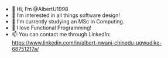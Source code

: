 - 👋 Hi, I’m @AlbertU1998
- 👀 I’m interested in all things software design!
- 🌱 I'm currently studying an MSc in Computing.
- 💞️ I love Functional Programming!
- 📫 You can contact me through LinkedIn: https://www.linkedin.com/in/albert-nwani-chinedu-ugwudike-68751217a/

<!---
AlbertU1998/AlbertU1998 is a ✨ special ✨ repository because its `README.md` (this file) appears on your GitHub profile.
You can click the Preview link to take a look at your changes.
--->
